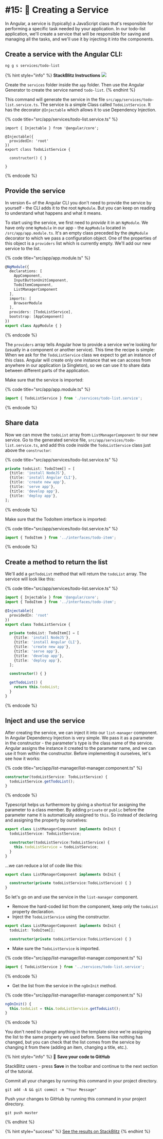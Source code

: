 # \#15:  🔋 Creating a Service

In Angular, a service is \(typically\) a JavaScript class that's responsible for performing a specific task needed by your application. In our todo-list application, we'll create a service that will be responsible for saving and managing all the tasks, and we'll use it by injecting it into the components.

## Create a service with the Angular CLI:

```text
ng g s services/todo-list
```

{% hint style="info" %}
**StackBlitz Instructions** ![](../.gitbook/assets/stackblitz-hint.svg)

Create the `services` folder inside the `app` folder. Then use the Angular Generator to create the service named `todo-list`.
{% endhint %}

This command will generate the service in the file `src/app/services/todo-list.service.ts`. The service is a simple Class called `TodoListService`. It has the decorator `@Injectable` which allows it to use Dependency Injection.

{% code title="src/app/services/todo-list.service.ts" %}
```text
import { Injectable } from '@angular/core';

@Injectable({
  providedIn: 'root'
})
export class TodoListService {

  constructor() { }

}
```
{% endcode %}

## Provide the service

In version 6+ of the Angular CLI you don't need to provide the service by yourself - the CLI adds it to the root `NgModule`. But you can keep on reading to understand what happens and what it means.

To start using the service, we first need to _provide_ it in an `NgModule`. We have only one `NgModule` in our app - the `AppModule` located in `/src/app/app.module.ts`. It's an empty class preceded by the `@NgModule` decorator to which we pass a configuration object. One of the properties of this object is a `providers` list which is currently empty. We'll add our new service to the list.

{% code title="src/app/app.module.ts" %}
```typescript
@NgModule({
  declarations: [
    AppComponent,
    InputButtonUnitComponent,
    TodoItemComponent,
    ListManagerComponent
  ],
  imports: [
    BrowserModule
  ],
  providers: [TodoListService],
  bootstrap: [AppComponent]
})
export class AppModule { }
```
{% endcode %}

The `providers` array tells Angular how to provide a service we're looking for \(usually in a component or another service\). This time the recipe is simple: When we ask for the `TodoListService` class we expect to get an instance of this class. Angular will create only one instance that we can access from anywhere in our application \(a Singleton\), so we can use it to share data between different parts of the application.

Make sure that the service is imported:

{% code title="src/app/app.module.ts" %}
```typescript
import { TodoListService } from './services/todo-list.service';
```
{% endcode %}

## Share data

Now we can move the `todoList` array from `ListManagerComponent` to our new service. Go to the generated service file, `src/app/services/todo-list.service.ts`, and add this code inside the `TodoListService` class just above the `constructor`:

{% code title="src/app/services/todo-list.service.ts" %}
```typescript
private todoList: TodoItem[] = [
  {title: 'install NodeJS'},
  {title: 'install Angular CLI'},
  {title: 'create new app'},
  {title: 'serve app'},
  {title: 'develop app'},
  {title: 'deploy app'},
];
```
{% endcode %}

Make sure that the TodoItem interface is imported:

{% code title="src/app/services/todo-list.service.ts" %}
```typescript
import { TodoItem } from '../interfaces/todo-item';
```
{% endcode %}

## Create a method to return the list

We'll add a `getTodoList` method that will return the `todoList` array. The service will look like this:

{% code title="src/app/services/todo-list.service.ts" %}
```typescript
import { Injectable } from '@angular/core';
import { TodoItem } from '../interfaces/todo-item';

@Injectable({
  providedIn: 'root'
})
export class TodoListService {

  private todoList: TodoItem[] = [
    {title: 'install NodeJS'},
    {title: 'install Angular CLI'},
    {title: 'create new app'},
    {title: 'serve app'},
    {title: 'develop app'},
    {title: 'deploy app'},
  ];

  constructor() { }

  getTodoList() {
    return this.todoList;
  }
}
```
{% endcode %}

## Inject and use the service

After creating the service, we can inject it into our `list-manager` component. In Angular Dependency Injection is very simple. We pass it as a parameter in the constructor - the parameter's type is the class name of the service. Angular assigns the instance it created to the parameter name, and we can use it from within the constructor. Before implementing it ourselves, let's see how it works:

{% code title="src/app/list-manager/list-manager.component.ts" %}
```typescript
constructor(todoListService: TodoListService) {
  todoListService.getTodoList();
}
```
{% endcode %}

Typescript helps us furthermore by giving a shortcut for assigning the parameter to a class member. By adding `private` or `public` before the parameter name it is automatically assigned to `this`. So instead of declaring and assigning the property by ourselves:

```typescript
export class ListManagerComponent implements OnInit {
  todoListService: TodoListService;

  constructor(todoListService:TodoListService) { 
    this.todoListService = todoListService;
  }
}
```

...we can reduce a lot of code like this:

```typescript
export class ListManagerComponent implements OnInit {

  constructor(private todoListService:TodoListService) { }
}
```

So let's go on and use the service in the `list-manager` component.

* Remove the hard-coded list from the component, keep only the `todoList` property declaration.
* Inject the `TodoListService` using the constructor. 

```typescript
export class ListManagerComponent implements OnInit {
  todoList: TodoItem[];

  constructor(private todoListService:TodoListService) { }
```

* Make sure the `TodoListService` is imported.

{% code title="src/app/list-manager/list-manager.component.ts" %}
```typescript
import { TodoListService } from '../services/todo-list.service';
```
{% endcode %}

* Get the list from the service in the `ngOnInit` method.

{% code title="src/app/list-manager/list-manager.component.ts" %}
```typescript
ngOnInit() {
  this.todoList = this.todoListService.getTodoList();
}
```
{% endcode %}

You don't need to change anything in the template since we're assigning the list to the same property we used before. Seems like nothing has changed, but you can check that the list comes from the service by changing it from there \(adding an item, changing a title, etc.\).

{% hint style="info" %}
💾 **Save your code to GitHub**

StackBlitz users - press **Save** in the toolbar and continue to the next section of the tutorial.

Commit all your changes by running this command in your project directory.
```text
git add -A && git commit -m "Your Message"
```

Push your changes to GitHub by running this command in your project directory.
```text
git push master
```
{% endhint %}

{% hint style="success" %}
[See the results on StackBlitz](https://stackblitz.com/github/ng-girls/todo-list-tutorial/tree/master/examples/15-creating-a-service)
{% endhint %}

